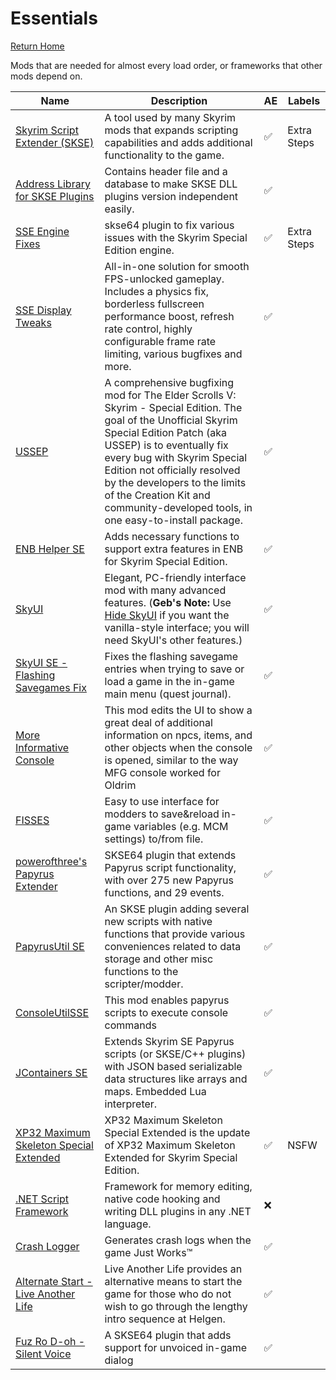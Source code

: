 # Essentials
[Return Home](https://github.com/Geborgen/usefulmods)

Mods that are needed for almost every load order, or frameworks that other mods depend on.

| Name  | Description | AE | Labels |
| ------------- | ------------- | ------------ | ------------ |
| [Skyrim Script Extender (SKSE)](https://skse.silverlock.org/)  | A tool used by many Skyrim mods that expands scripting capabilities and adds additional functionality to the game.  | :white_check_mark: | Extra Steps |
| [Address Library for SKSE Plugins](https://www.nexusmods.com/skyrimspecialedition/mods/32444)  | Contains header file and a database to make SKSE DLL plugins version independent easily.  | :white_check_mark: |
| [SSE Engine Fixes](https://www.nexusmods.com/skyrimspecialedition/mods/17230)  | skse64 plugin to fix various issues with the Skyrim Special Edition engine.  | :white_check_mark: | Extra Steps |
| [SSE Display Tweaks](https://www.nexusmods.com/skyrimspecialedition/mods/34705)  | All-in-one solution for smooth FPS-unlocked gameplay. Includes a physics fix, borderless fullscreen performance boost, refresh rate control, highly configurable frame rate limiting, various bugfixes and more.  | :white_check_mark: |
| [USSEP](https://www.nexusmods.com/skyrimspecialedition/mods/266)  | A comprehensive bugfixing mod for The Elder Scrolls V: Skyrim - Special Edition. The goal of the Unofficial Skyrim Special Edition Patch (aka USSEP) is to eventually fix every bug with Skyrim Special Edition not officially resolved by the developers to the limits of the Creation Kit and community-developed tools, in one easy-to-install package.  | :white_check_mark: |
| [ENB Helper SE](https://www.nexusmods.com/skyrimspecialedition/mods/23174)  | Adds necessary functions to support extra features in ENB for Skyrim Special Edition.  | :white_check_mark: |
| [SkyUI](https://www.nexusmods.com/skyrimspecialedition/mods/12604)  | Elegant, PC-friendly interface mod with many advanced features. (**Geb's Note:** Use [Hide SkyUI](https://www.nexusmods.com/skyrimspecialedition/mods/12770) if you want the vanilla-style interface; you will need SkyUI's other features.)  | :white_check_mark: |
| [SkyUI SE - Flashing Savegames Fix](https://www.nexusmods.com/skyrimspecialedition/mods/20406)  | Fixes the flashing savegame entries when trying to save or load a game in the in-game main menu (quest journal).  | :white_check_mark: |
| [More Informative Console](https://www.nexusmods.com/skyrimspecialedition/mods/19250)  | This mod edits the UI to show a great deal of additional information on npcs, items, and other objects when the console is opened, similar to the way MFG console worked for Oldrim  | :white_check_mark: |
| [FISSES](https://www.nexusmods.com/skyrimspecialedition/mods/13956)  | Easy to use interface for modders to save&reload in-game variables (e.g. MCM settings) to/from file.  | :white_check_mark: |
| [powerofthree's Papyrus Extender](https://www.nexusmods.com/skyrimspecialedition/mods/22854)  | SKSE64 plugin that extends Papyrus script functionality, with over 275 new Papyrus functions, and 29 events.  | :white_check_mark: |
| [PapyrusUtil SE](https://www.nexusmods.com/skyrimspecialedition/mods/13048)  | An SKSE plugin adding several new scripts with native functions that provide various conveniences related to data storage and other misc functions to the scripter/modder.  | :white_check_mark: |
| [ConsoleUtilSSE](https://www.nexusmods.com/skyrimspecialedition/mods/24858)  | This mod enables papyrus scripts to execute console commands  | :white_check_mark: |
| [JContainers SE](https://www.nexusmods.com/skyrimspecialedition/mods/16495)  | Extends Skyrim SE Papyrus scripts (or SKSE/C++ plugins) with JSON based serializable data structures like arrays and maps. Embedded Lua interpreter.  | :white_check_mark: |
| [XP32 Maximum Skeleton Special Extended](https://www.nexusmods.com/skyrimspecialedition/mods/1988)  | XP32 Maximum Skeleton Special Extended is the update of XP32 Maximum Skeleton Extended for Skyrim Special Edition.  | :white_check_mark: | NSFW |
| [.NET Script Framework](https://www.nexusmods.com/skyrimspecialedition/mods/21294)  | Framework for memory editing, native code hooking and writing DLL plugins in any .NET language.  | :x: |
| [Crash Logger](https://www.nexusmods.com/skyrimspecialedition/mods/59596)  | Generates crash logs when the game Just Works™  | :white_check_mark: |
| [Alternate Start - Live Another Life](https://www.nexusmods.com/skyrimspecialedition/mods/272)  |  Live Another Life provides an alternative means to start the game for those who do not wish to go through the lengthy intro sequence at Helgen.  | :white_check_mark: |
| [Fuz Ro D-oh - Silent Voice](https://www.nexusmods.com/skyrimspecialedition/mods/15109)  |  A SKSE64 plugin that adds support for unvoiced in-game dialog   | :white_check_mark: |

